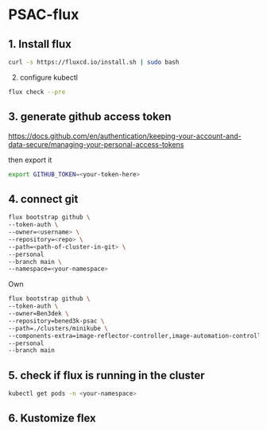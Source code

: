 # PSAC-flux

## 1. Install flux

```sh
curl -s https://fluxcd.io/install.sh | sudo bash
```
2. configure kubectl

```sh
flux check --pre
```

## 3. generate github access token

https://docs.github.com/en/authentication/keeping-your-account-and-data-secure/managing-your-personal-access-tokens

then export it
```sh
export GITHUB_TOKEN=<your-token-here>
```
## 4. connect git
```sh
flux bootstrap github \
--token-auth \
--owner=<username> \
--repository=<repo> \
--path=<path-of-cluster-in-git> \
--personal
--branch main \
--namespace=<your-namespace>
```

Own
```sh
flux bootstrap github \
--token-auth \
--owner=Ben3dek \
--repository=bened3k-psac \
--path=./clusters/minikube \
--components-extra=image-reflector-controller,image-automation-controller \
--personal
--branch main
```

## 5. check if flux is running in the cluster
```sh
kubectl get pods -n <your-namespace>
```
## 6. Kustomize flex
